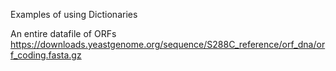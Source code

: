 Examples of using Dictionaries

An entire datafile of ORFs
https://downloads.yeastgenome.org/sequence/S288C_reference/orf_dna/orf_coding.fasta.gz
